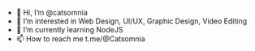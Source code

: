 - 👋 Hi, I’m @catsomnia
- 👀 I’m interested in Web Design, UI/UX, Graphic Design, Video Editing
- 🌱 I’m currently learning NodeJS
- 📫 How to reach me t.me/@Catsomnia

<!---
catsomnia/catsomnia is a ✨ special ✨ repository because its `README.md` (this file) appears on your GitHub profile.
You can click the Preview link to take a look at your changes.
--->
